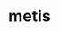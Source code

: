---
title: "metis"
layout: cache
categories: [package, v0.18.1]
meta: {"versions": ["4.0.3", "5.1.0"], "compilers": ["gcc@=7.3.1", "gcc@=7.5.0"], "oss": ["amzn2", "ubuntu18.04"], "platforms": ["linux"], "targets": ["aarch64", "graviton2", "x86_64", "x86_64_v3", "x86_64_v4"], "stacks": ["aws-ahug", "aws-ahug-aarch64", "aws-isc", "aws-isc-aarch64", "data-vis-sdk", "e4s", "radiuss", "root"], "num_specs": 10, "num_specs_by_stack": {"radiuss": 1, "root": 10, "e4s": 1, "aws-isc": 2, "aws-ahug": 4, "aws-ahug-aarch64": 4, "aws-isc-aarch64": 2, "data-vis-sdk": 1}}
spec_details: [{"hash": "4blhpz7r2psl2tbnpcxmmbf2ahfjfiac", "compiler": "gcc@=7.5.0", "versions": ["5.1.0"], "os": "ubuntu18.04", "platform": "linux", "target": "x86_64", "variants": ["build_type=Release", "~gdb", "~int64", "patches=4991da9,b1225da", "~real64", "+shared"], "stacks": ["radiuss", "root", "e4s"], "size": "-", "tarball": "https://binaries.spack.io/v0.18.1/build_cache/linux-ubuntu18.04-x86_64/gcc-7.5.0/metis-5.1.0/linux-ubuntu18.04-x86_64-gcc-7.5.0-metis-5.1.0-4blhpz7r2psl2tbnpcxmmbf2ahfjfiac.spack"}, {"hash": "rtahcbtrh3obkakwgbw35o425yyd3k7f", "compiler": "gcc@=7.3.1", "versions": ["5.1.0"], "os": "amzn2", "platform": "linux", "target": "x86_64_v3", "variants": ["build_type=Release", "~gdb", "~int64", "patches=4991da9,b1225da", "~real64", "+shared"], "stacks": ["aws-isc", "root", "aws-ahug"], "size": "-", "tarball": "https://binaries.spack.io/v0.18.1/build_cache/linux-amzn2-x86_64_v3/gcc-7.3.1/metis-5.1.0/linux-amzn2-x86_64_v3-gcc-7.3.1-metis-5.1.0-rtahcbtrh3obkakwgbw35o425yyd3k7f.spack"}, {"hash": "5qk4ugyhgcneg6rciz3k36znbh2x3we4", "compiler": "gcc@=7.3.1", "versions": ["4.0.3"], "os": "amzn2", "platform": "linux", "target": "aarch64", "variants": ["build_type=Release", "~gdb", "~int64", "~real64", "+shared"], "stacks": ["aws-ahug-aarch64", "root"], "size": "-", "tarball": "https://binaries.spack.io/v0.18.1/build_cache/linux-amzn2-aarch64/gcc-7.3.1/metis-4.0.3/linux-amzn2-aarch64-gcc-7.3.1-metis-4.0.3-5qk4ugyhgcneg6rciz3k36znbh2x3we4.spack"}, {"hash": "o27tuusoskbmhiy7vu5dnts3r7ipebp6", "compiler": "gcc@=7.3.1", "versions": ["5.1.0"], "os": "amzn2", "platform": "linux", "target": "aarch64", "variants": ["build_type=Release", "~gdb", "~int64", "patches=4991da9,b1225da", "~real64", "+shared"], "stacks": ["root", "aws-ahug-aarch64", "aws-isc-aarch64"], "size": "-", "tarball": "https://binaries.spack.io/v0.18.1/build_cache/linux-amzn2-aarch64/gcc-7.3.1/metis-5.1.0/linux-amzn2-aarch64-gcc-7.3.1-metis-5.1.0-o27tuusoskbmhiy7vu5dnts3r7ipebp6.spack"}, {"hash": "slpseysxcrzqyrh34ssiznxl7bdcc33g", "compiler": "gcc@=7.3.1", "versions": ["5.1.0"], "os": "amzn2", "platform": "linux", "target": "graviton2", "variants": ["build_type=Release", "~gdb", "~int64", "patches=4991da9,b1225da", "~real64", "+shared"], "stacks": ["root", "aws-ahug-aarch64", "aws-isc-aarch64"], "size": "-", "tarball": "https://binaries.spack.io/v0.18.1/build_cache/linux-amzn2-graviton2/gcc-7.3.1/metis-5.1.0/linux-amzn2-graviton2-gcc-7.3.1-metis-5.1.0-slpseysxcrzqyrh34ssiznxl7bdcc33g.spack"}, {"hash": "gr3sglzj2jajyry3c4rq6ti4dsazy4au", "compiler": "gcc@=7.3.1", "versions": ["5.1.0"], "os": "amzn2", "platform": "linux", "target": "x86_64_v4", "variants": ["build_type=Release", "~gdb", "~int64", "patches=4991da9,b1225da", "~real64", "+shared"], "stacks": ["aws-isc", "root", "aws-ahug"], "size": "-", "tarball": "https://binaries.spack.io/v0.18.1/build_cache/linux-amzn2-x86_64_v4/gcc-7.3.1/metis-5.1.0/linux-amzn2-x86_64_v4-gcc-7.3.1-metis-5.1.0-gr3sglzj2jajyry3c4rq6ti4dsazy4au.spack"}, {"hash": "veseqys7qrxuhysucu6kdhccytgzecbc", "compiler": "gcc@=7.3.1", "versions": ["4.0.3"], "os": "amzn2", "platform": "linux", "target": "x86_64_v4", "variants": ["build_type=Release", "~gdb", "~int64", "~real64", "+shared"], "stacks": ["root", "aws-ahug"], "size": "-", "tarball": "https://binaries.spack.io/v0.18.1/build_cache/linux-amzn2-x86_64_v4/gcc-7.3.1/metis-4.0.3/linux-amzn2-x86_64_v4-gcc-7.3.1-metis-4.0.3-veseqys7qrxuhysucu6kdhccytgzecbc.spack"}, {"hash": "uimywbq3jp7vcy37sn4d4bfkaymofrll", "compiler": "gcc@=7.3.1", "versions": ["4.0.3"], "os": "amzn2", "platform": "linux", "target": "graviton2", "variants": ["build_type=Release", "~gdb", "~int64", "~real64", "+shared"], "stacks": ["aws-ahug-aarch64", "root"], "size": "-", "tarball": "https://binaries.spack.io/v0.18.1/build_cache/linux-amzn2-graviton2/gcc-7.3.1/metis-4.0.3/linux-amzn2-graviton2-gcc-7.3.1-metis-4.0.3-uimywbq3jp7vcy37sn4d4bfkaymofrll.spack"}, {"hash": "2fxvhnb6gvwgyqfyjmz7pywgpcjhnrlt", "compiler": "gcc@=7.5.0", "versions": ["5.1.0"], "os": "ubuntu18.04", "platform": "linux", "target": "x86_64", "variants": ["build_type=Release", "~gdb", "~int64", "patches=4991da9,b1225da", "~real64", "+shared"], "stacks": ["data-vis-sdk", "root"], "size": "-", "tarball": "https://binaries.spack.io/v0.18.1/build_cache/linux-ubuntu18.04-x86_64/gcc-7.5.0/metis-5.1.0/linux-ubuntu18.04-x86_64-gcc-7.5.0-metis-5.1.0-2fxvhnb6gvwgyqfyjmz7pywgpcjhnrlt.spack"}, {"hash": "qp5azvoj6xswva6dddvqztkk4ywt4uuk", "compiler": "gcc@=7.3.1", "versions": ["4.0.3"], "os": "amzn2", "platform": "linux", "target": "x86_64_v3", "variants": ["build_type=Release", "~gdb", "~int64", "~real64", "+shared"], "stacks": ["root", "aws-ahug"], "size": "-", "tarball": "https://binaries.spack.io/v0.18.1/build_cache/linux-amzn2-x86_64_v3/gcc-7.3.1/metis-4.0.3/linux-amzn2-x86_64_v3-gcc-7.3.1-metis-4.0.3-qp5azvoj6xswva6dddvqztkk4ywt4uuk.spack"}]
---
